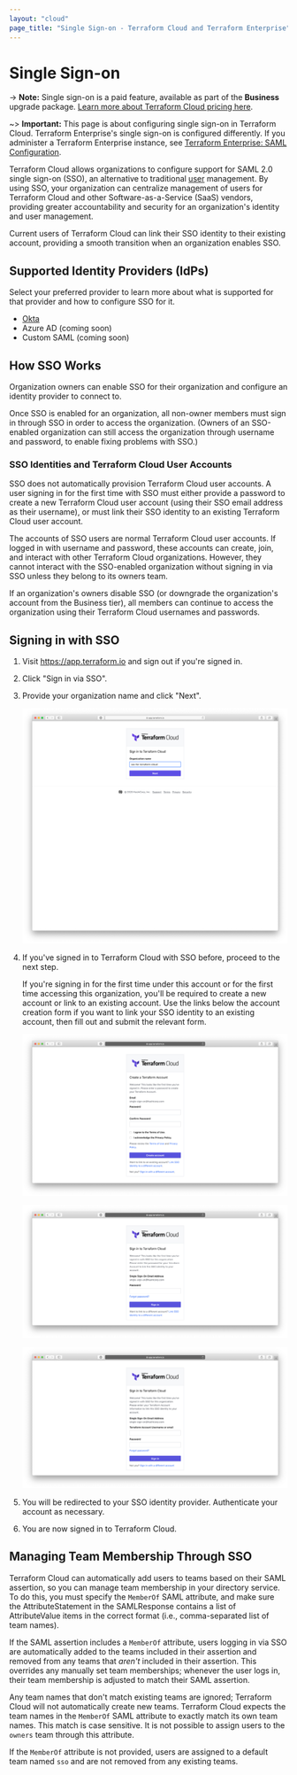```yaml
---
layout: "cloud"
page_title: "Single Sign-on - Terraform Cloud and Terraform Enterprise"
---
```


# Single Sign-on

-> **Note:** Single sign-on is a paid feature, available as part of the **Business** upgrade package. [Learn more about Terraform Cloud pricing here](https://www.hashicorp.com/products/terraform/pricing/).

~> **Important:** This page is about configuring single sign-on in Terraform Cloud. Terraform Enterprise's single sign-on is configured differently. If you administer a Terraform Enterprise instance, see [Terraform Enterprise: SAML Configuration](/docs/enterprise/saml/configuration.html).

Terraform Cloud allows organizations to configure support for SAML 2.0 single sign-on (SSO), an alternative to traditional [user](./users.html) management. By using SSO, your organization can centralize management of users for Terraform Cloud and other Software-as-a-Service (SaaS) vendors, providing greater accountability and security for an organization's identity and user management.

Current users of Terraform Cloud can link their SSO identity to their existing account, providing a smooth transition when an organization enables SSO.

## Supported Identity Providers (IdPs)

Select your preferred provider to learn more about what is supported for that provider and how to configure SSO for it.

* [Okta](./single-sign-on/okta.html)
* Azure AD (coming soon)
* Custom SAML (coming soon)

## How SSO Works

Organization owners can enable SSO for their organization and configure an identity provider to connect to.

Once SSO is enabled for an organization, all non-owner members must sign in through SSO in order to access the organization. (Owners of an SSO-enabled organization can still access the organization through username and password, to enable fixing problems with SSO.)

### SSO Identities and Terraform Cloud User Accounts

SSO does not automatically provision Terraform Cloud user accounts. A user signing in for the first time with SSO must either provide a password to create a new Terraform Cloud user account (using their SSO email address as their username), or must link their SSO identity to an existing Terraform Cloud user account.

The accounts of SSO users are normal Terraform Cloud user accounts. If logged in with username and password, these accounts can create, join, and interact with other Terraform Cloud organizations. However, they cannot interact with the SSO-enabled organization without signing in via SSO unless they belong to its owners team.

If an organization's owners disable SSO (or downgrade the organization's account from the Business tier), all members can continue to access the organization using their Terraform Cloud usernames and passwords.


## Signing in with SSO

1. Visit https://app.terraform.io and sign out if you're signed in.

2. Click "Sign in via SSO".

3. Provide your organization name and click "Next".

    ![Screenshot: The Terraform Cloud SSO sign-in page, asking for an organization name.](./images/sso/sign-in.png)

4. If you've signed in to Terraform Cloud with SSO before, proceed to the next step.

    If you're signing in for the first time under this account or for the first time accessing this organization, you'll be required to create a new account or link to an existing account. Use the links below the account creation form if you want to link your SSO identity to an existing account, then fill out and submit the relevant form.

    ![Screenshot: Terraform Cloud's create account page.](./images/sso/create-account.png)

    ![Screenshot: The password prompt for linking an SSO email address to the currently signed-in Terraform Cloud account.](./images/sso/matched-linking.png)

    ![Screenshot: the username and password prompt for linking an SSO email address to another Terraform Cloud account.](./images/sso/chosen-linking.png)

5. You will be redirected to your SSO identity provider. Authenticate your account as necessary.

6. You are now signed in to Terraform Cloud.

## Managing Team Membership Through SSO

Terraform Cloud can automatically add users to teams based on their SAML assertion, so you can manage team membership in your directory service. To do this, you must specify the `MemberOf` SAML attribute, and make sure the AttributeStatement in the SAMLResponse contains a list of AttributeValue items in the correct format (i.e., comma-separated list of team names).

If the SAML assertion includes a `MemberOf` attribute, users logging in via SSO are automatically added to the teams included in their assertion and removed from any teams that *aren't* included in their assertion. This overrides any manually set team memberships; whenever the user logs in, their team membership is adjusted to match their SAML assertion.

Any team names that don't match existing teams are ignored; Terraform Cloud will not automatically create new teams. Terraform Cloud expects the team names in the `MemberOf` SAML attribute to exactly match its own team names. This match is case sensitive. It is not possible to assign users to the `owners` team through this attribute.

If the `MemberOf` attribute is not provided, users are assigned to a default team named `sso` and are not removed from any existing teams. 
